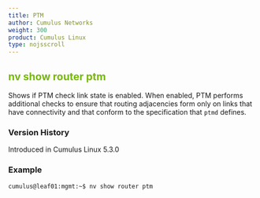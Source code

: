 ```yaml
---
title: PTM
author: Cumulus Networks
weight: 300
product: Cumulus Linux
type: nojsscroll
---
```

<style>
h { color: RGB(118,185,0)}
</style>
## <h>nv show router ptm</h>

Shows if PTM check link state is enabled. When enabled, PTM performs additional checks to ensure that routing adjacencies form only on links that have connectivity and that conform to the specification that `ptmd` defines.

### Version History

Introduced in Cumulus Linux 5.3.0

### Example

```
cumulus@leaf01:mgmt:~$ nv show router ptm
```
